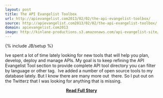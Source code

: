 ```yaml
---
layout: post
title: The API Evangelist Toolbox
url: http://apievangelist.com2013/02/02/the-api-evangelist-toolbox/
source: http://apievangelist.com2013/02/02/the-api-evangelist-toolbox/
domain: apievangelist.com2013
image: http://kinlane-productions.s3.amazonaws.com/api-evangelist-site/blog/toolbox.jpg
---
```

{% include JB/setup %}<p>Ive spent a lot of time lately looking for new tools that will help you plan, develop, deploy and manage APIs. My goal is to keep refining the API Evangelist Tool section to provide complete API tool directory you can filter by language or other tag.  Ive added a number of open source tools to my database lately. But I know there are many more out  there. So I put out on the Twitterz that I was looking for anything that is missing.</p>
<center><p><a href="http://apievangelist.com2013/02/02/the-api-evangelist-toolbox/" style='padding:25px; font-sze:18px; font-weight: bold;'>Read Full Story</a></p></center>
